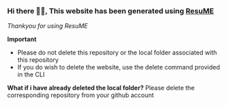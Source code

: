 ###  Hi there 👋🏽, This website has been generated using [ResuME](https://github.com/ishita1805/ResuME)
*Thankyou for using ResuME*

**Important**
 - Please do not delete this repository or the local folder associated with this repository
- If you do wish to delete the website, use the delete command provided in the CLI

**What if i have already deleted the local folder?**
Please delete the corresponding repository from your github account